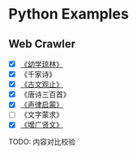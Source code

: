 # Python Examples

## Web Crawler

- [x] [《幼学琼林》](https://so.gushiwen.org/guwen/book_70.aspx)
- [x] 《千家诗》
- [x] [《古文观止》](https://so.gushiwen.org/wenyan/guanzhi.aspx)
- [x] 《唐诗三百首》
- [x] [《声律启蒙》](https://so.gushiwen.org/guwen/book_114.aspx)
- [ ] 《文字蒙求》
- [x] [《增广贤文》](https://so.gushiwen.org/guwen/book_69.aspx)

TODO: 内容对比校验
